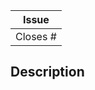 | Issue |
| --- |
| Closes # |

## Description

<!--
    Pull request description. List changes made.
-->
